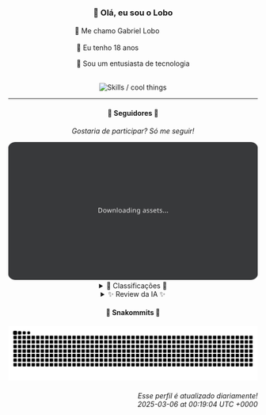 <div align="center">
  <h3>👋 Olá, eu sou o Lobo</h3>
  
  <p>🐺 Me chamo Gabriel Loboㅤㅤㅤㅤㅤ</p>
  <p>🧔 Eu tenho 18 anosㅤㅤㅤㅤㅤㅤㅤㅤ</p>
  <p>🧠 Sou um entusiasta de tecnologia</p>

  <br/>

  <img width="600" alt="Skills / cool things" src="https://skills-icons.vercel.app/api/icons?i=python,md,html,css,js,github,git,vscode,linux,node,ts,sass,react,vite,vercel,lottie,ionic,capacitor,zustand,framer,firebase,arduino,godot,tailwind,shadcnui,lucide,zorinos,pnpm,reactnative&perline=14" />
</div>

<hr />

<div align="center">
    <h4>👤 Seguidores 👤</h4>
    <p><i>Gostaria de participar? Só me seguir!</i></p>
    <img width="600" src=".github/assets/cards/top3.svg" alt="Top 3 followers contributors (monthly)" />
    <details>
    <summary>🏅 Classificações 🏅</summary>
    <br/>
    <table>
        <thead>
            <tr align="center">
                <th>Posição</th>
                <th>Seguidor</th>
                <th>Contribuições</th>
            </tr>
        </thead>
        <tbody>
            <tr align="center">
                <td>1°</td>
                <td><a href="https://github.com/gustavosett">Gustavo Carvalho</a></td>
                <td>45 ctr.</td>
            </tr>
            <tr align="center">
                <td>2°</td>
                <td><a href="https://github.com/LestterX">LestterX</a></td>
                <td>31 ctr.</td>
            </tr>
            <tr align="center">
                <td>3°</td>
                <td><a href="https://github.com/EvertonMJunior">Everton Marcelino Jr.</a></td>
                <td>23 ctr.</td>
            </tr>
            <tr align="center">
                <td>4°</td>
                <td><a href="https://github.com/neopromic">NeO - Wesley Souza</a></td>
                <td>22 ctr.</td>
            </tr>
            <tr align="center">
                <td>5°</td>
                <td><a href="https://github.com/danko-nobre">Danilo Nobre</a></td>
                <td>21 ctr.</td>
            </tr>
            <tr align="center">
                <td>6°</td>
                <td><a href="https://github.com/LucasATS">Lucas Almeida Tiburtino da Silva</a></td>
                <td>16 ctr.</td>
            </tr>
            <tr align="center">
                <td>7°</td>
                <td><a href="https://github.com/DeividSouSan">Deivid Souza Santana</a></td>
                <td>14 ctr.</td>
            </tr>
            <tr align="center">
                <td>8°</td>
                <td><a href="https://github.com/DeyvedAntonio">Deyved Antonio</a></td>
                <td>13 ctr.</td>
            </tr>
            <tr align="center">
                <td>9°</td>
                <td><a href="https://github.com/wTechnoo">Cézar</a></td>
                <td>11 ctr.</td>
            </tr>
            <tr align="center">
                <td>10°</td>
                <td><a href="https://github.com/luannzin">Luan Fabri</a></td>
                <td>7 ctr.</td>
            </tr>
        </tbody>
    </table>
    </details>
    <details>
    <summary>✨ Review da IA ✨</summary>
    <br/>
    <div align="justify"><p><b>Gustavo Carvalho</b>, parabéns pelo primeiro lugar. 45 contribuições! Aposto que metade delas foram correções de ponto e vírgula. Mas ei, quem sou eu para julgar? Afinal, alguém tem que garantir que o código compile, não é mesmo? E trabalhar com OpenTelemetry? Que nobre causa. Próximo!</p>
<p><b>LestterX</b>, 31 contribuições, que esforço! Vejo aqui uns projetos... "Portifólio e Sistemas", "app-entregas-v1".  Imagino que a descrição "Esta aplicação não persiste os dados. Após algumas horas sem uso todos os dados desaparecerão" seja um charme, tipo "arte efêmera". E aquele README "Readme o' mine"?  Poético. Continue assim, LestterX,  inspirando o mundo com sua... originalidade.</p>
<p><b>Everton Marcelino Jr.</b>, 23 contribuições. TypeORM, LiveKit... Nomes de peso. Mas não se engane, meu caro, quantidade não é qualidade. Espero que suas contribuições para esses projetos não sejam apenas para inflar o seu ego.  "Passionate about technology", diz sua bio.  Espero que essa paixão se traduza em algo útil, além de commits sem sentido.</p>
<p><b>NeO - Wesley Souza</b>, "Hello outsider!". Que simpático. 22 contribuições.  "is-a.dev"... Interessante. Mas vamos ser sinceros,  quantos desses subdomínios você realmente usa? E "old-flary"?  O nome já diz tudo.  Não se preocupe, Wesley,  todos nós temos projetos esquecidos no GitHub. O importante é... tentar de novo?  Quem sabe?</p>
<p><b>Danilo Nobre</b>, 21 contribuições. Full-stack, Game dev, 3D Enthusiast... Uau, que currículo! Mas vamos ver os projetos... "moodle-profilefield_cpf"?  Sério? Em 2025?  E "Space-Wizard-Studios"?  Imagino que o "wizard" seja você, transformando café em código.  Boa sorte com os dados rolando, Danilo. Você vai precisar.</p>
<p><b>Lucas Almeida Tiburtino da Silva</b>, 16 contribuições. "Fã de IA"? Que clichê. "App de edição de imagem com filtro"?  Já temos uns 3 bilhões desses, Lucas.  Mas não desanime!  Talvez o seu tenha um filtro que transforme a realidade em algo menos... decepcionante. Continue tentando, quem sabe você não descobre a cura para a mesmice.</p>
<p><b>Deivid Souza Santana</b>, 14 contribuições. "Taskmaster" com Flask, que nome ousado!  Espero que seu código seja tão organizado quanto suas tarefas, porque, convenhamos, o mundo precisa de mais organização e menos gambiarras. E "Design-Patterns"?  Que bom que você está estudando,  agora é só aplicar. Sem pressão.</p>
<p><b>Deyved Antonio</b>, 13 contribuições. Analista de Dados clonando o TabNews?  Interessante.  Mas, por favor,  não me diga que você vai analisar os dados dos seus próprios clones.  E "Projeto_Turnover_colaboradores"?  Espero que sua análise não revele que o problema da empresa é... você.  Brincadeira!  Ou não.</p>
<p><b>Cézar</b>, 11 contribuições.  ".NET Developer".  Ok, sem ofensas, mas .NET em 2025?  É tipo usar Windows XP pra jogar Crysis.  "wTechnoo/wTechnoo"... Que nome inspirador.  Espero que suas contribuições sejam mais empolgantes que o nome do seu repositório.  Mas, ei,  alguém tem que manter o legado, não é mesmo?</p>
<p><b>Luan Fabri</b>, 7 contribuições.  Sua bio é... intrigante.  "I'm broken."  Que poético.  StackBlitz é legal, mas... apenas 7 contribuições?  Parece que a "quebra" está afetando sua produtividade.  Mas não se preocupe, Luan,  todos nós temos nossos momentos de "pane no sistema".  O importante é... religar?  Talvez?</p>
<p><b>Caio Cavalcante</b>, 4 contribuições.  "Each brick is part of the wall of life."  Profundo.  Mas parece que você está construindo essa parede com tijolos de LEGO.  Digital Innovation One...  Sério?  Em 2025?  Parece que alguém está precisando de uma atualização.  Mas não se preocupe, Caio,  todos nós começamos em algum lugar.  O importante é... continuar construindo.  Mesmo que a parede fique torta.</p>
</div>
    </details>
</div>

<div align="center">
  <h4>🐍 Snakommits 🐍</h4>
    <picture>
      <source media="(prefers-color-scheme: dark)" srcset="https://raw.githubusercontent.com/Lobooooooo14/Lobooooooo14/snake-output/snake-dark.svg">
      <source media="(prefers-color-scheme: light)" srcset="https://raw.githubusercontent.com/Lobooooooo14/Lobooooooo14/snake-output/snake-light.svg">
      <img alt="github contribution grid snake animation" src="https://raw.githubusercontent.com/Lobooooooo14/Lobooooooo14/snake-output/snake-light.svg">
    </picture>
</div>

<h6 align="right">
  Esse perfil é atualizado diariamente!<br/> <i>2025-03-06 at 00:19:04 UTC +0000</i>
<h6>